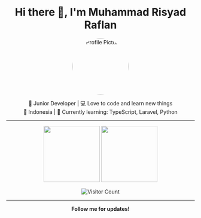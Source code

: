 <h1 align="center">Hi there 👋, I'm Muhammad Risyad Raflan</h1>
<p align="center">
  <img src="https://github.com/mycoderisyad.png" width="150" style="border-radius:50%" alt="Profile Picture"/>
</p>

<p align="center">
  🚀 Junior Developer | 💻 Love to code and learn new things <br>
  📍 Indonesia | 🌱 Currently learning: TypeScript, Laravel, Python
</p>

---

<p align="center">
  <img src="https://github-readme-stats.vercel.app/api?username=mycoderisyad&show_icons=true&theme=dark" height="150"/>
  <img src="https://github-readme-stats.vercel.app/api/top-langs/?username=mycoderisyad&layout=compact&theme=dark" height="150"/>
</p>

<p align="center">
  <img src="https://komarev.com/ghpvc/?username=mycoderisyad&color=blue" alt="Visitor Count"/>
</p>

---

<p align="center">
  <b>Follow me for updates!</b> 
</p>
